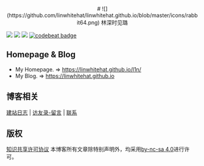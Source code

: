 <p align="center">
# ![](https://github.com/linwhitehat/linwhitehat.github.io/blob/master/icons/rabbit64.png) 林深时见璐
</p>

[![](https://img.shields.io/badge/Home-L1n-brightgreen.svg)](https://linwhitehat.github.io/l1n/) ![](https://img.shields.io/badge/license-MIT-000000.svg) ![](https://img.shields.io/badge/language-html/css-blue.svg) [![codebeat badge](https://codebeat.co/badges/126ff5d4-974f-4bab-8d4f-11c5da83d415)](https://codebeat.co/projects/github-com-linwhitehat-linwhitehat-github-io-master)

## Homepage & Blog

- My Homepage. => https://linwhitehat.github.io/l1n/
- My Blog. => https://linwhitehat.github.io

## 博客相关
[建站日志](https://linwhitehat.github.io/blogLog/) | [访友录-留言](https://linwhitehat.github.io/guest/) | [联系](eric_lin_cn@outlook.com)

## 版权
[知识共享许可协议]()
本博客所有文章除特别声明外，均采用[by-nc-sa 4.0](https://creativecommons.org/licenses/by-nc-sa/4.0/)进行许可。